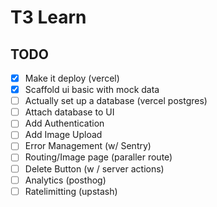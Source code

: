 # T3 Learn

## TODO

- [x] Make it deploy (vercel)
- [x] Scaffold ui basic with mock data
- [ ] Actually set up a database (vercel postgres)
- [ ] Attach database to UI
- [ ] Add Authentication
- [ ] Add Image Upload
- [ ] Error Management (w/ Sentry)
- [ ] Routing/Image page (paraller route)
- [ ] Delete Button (w / server actions)
- [ ] Analytics (posthog)
- [ ] Ratelimitting (upstash)
